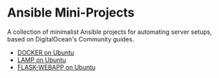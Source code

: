 # Ansible Mini-Projects

A collection of minimalist Ansible projects for automating server setups, based on DigitalOcean's Community guides.

- [DOCKER on Ubuntu](https://github.com/shubham9319/ansible-project/tree/main/docker_ubuntu)
- [LAMP on Ubuntu](https://github.com/shubham9319/ansible-project/tree/main/lamp_ubuntu)
- [FLASK-WEBAPP on Ubuntu](https://github.com/shubham9319/ansible-project/tree/main/flask-webapp)
